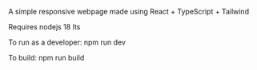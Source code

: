 A simple responsive webpage made using React + TypeScript + Tailwind

Requires nodejs 18 lts

To run as a developer: npm run dev

To build: npm run build

